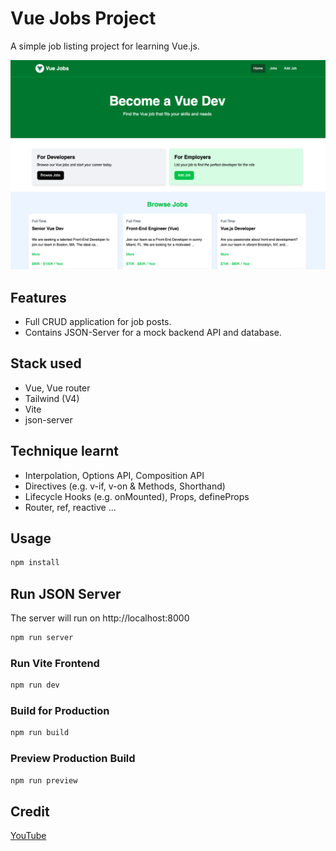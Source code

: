 # Vue Jobs Project

A simple job listing project for learning Vue.js.

<img src="public/screenshot.png" />

## Features
- Full CRUD application for job posts.
- Contains JSON-Server for a mock backend API and database.

## Stack used
- Vue, Vue router
- Tailwind (V4)
- Vite
- json-server

## Technique learnt
- Interpolation, Options API, Composition API
- Directives (e.g. v-if, v-on & Methods, Shorthand)
- Lifecycle Hooks (e.g. onMounted), Props, defineProps
- Router, ref, reactive ...

## Usage

```sh
npm install
```
## Run JSON Server

The server will run on http://localhost:8000

```bash
npm run server
```

### Run Vite Frontend

```sh
npm run dev
```

### Build for Production

```bash
npm run build
```

### Preview Production Build

```bash
npm run preview
```

## Credit
[YouTube](https://www.youtube.com/watch?v=VeNfHj6MhgA)

